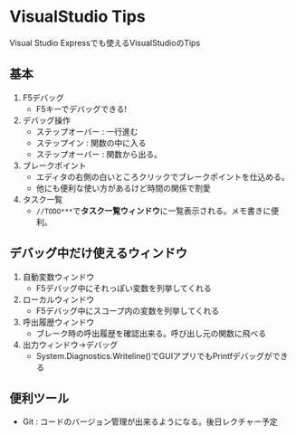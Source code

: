 # VisualStudio Tips

Visual Studio Expressでも使えるVisualStudioのTips

## 基本

1. F5デバッグ  
   - F5キーでデバッグできる!
2. デバッグ操作
   - ステップオーバー : 一行進む
   - ステップイン : 関数の中に入る
   - ステップオーバー : 関数から出る。
3. ブレークポイント  
   - エディタの右側の白いところクリックでブレークポイントを仕込める。
   - 他にも便利な使い方があるけど時間の関係で割愛
4. タスク一覧  
   - `//TODO***`で**タスク一覧ウィンドウ**に一覧表示される。メモ書きに便利。

## デバッグ中だけ使えるウィンドウ

1. 自動変数ウィンドウ
   - F5デバッグ中にそれっぽい変数を列挙してくれる
2. ローカルウィンドウ
   - F5デバッグ中にスコープ内の変数を列挙してくれる
3. 呼出履歴ウィンドウ
   - ブレーク時の呼出履歴を確認出来る。呼び出し元の関数に飛べる
4. 出力ウィンドウ→デバッグ
   - System.Diagnostics.Writeline()でGUIアプリでもPrintfデバッグができる

## 便利ツール

- Git : コードのバージョン管理が出来るようになる。後日レクチャー予定